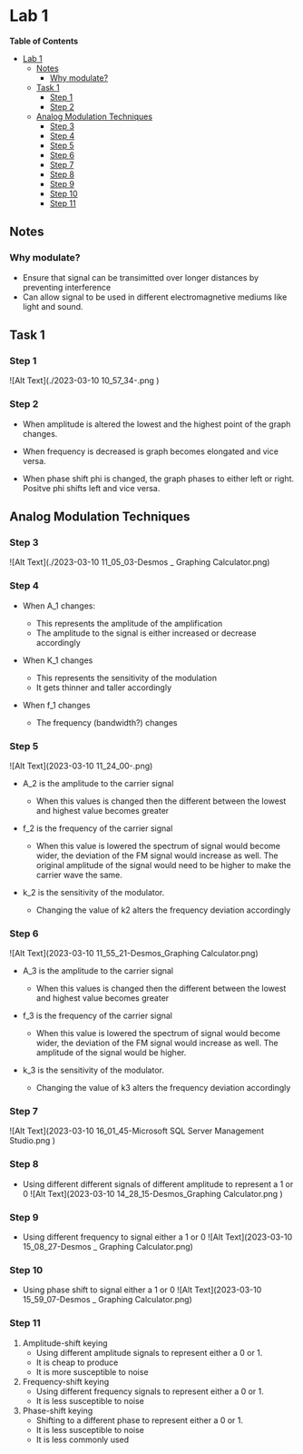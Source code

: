 # Lab 1

<!-- markdown-toc start - Don't edit this section. Run M-x markdown-toc-refresh-toc -->
**Table of Contents**

- [Lab 1](#lab-1)
    - [Notes](#notes)
        - [Why modulate?](#why-modulate)
    - [Task 1](#task-1)
        - [Step 1](#step-1)
        - [Step 2](#step-2)
    - [Analog Modulation Techniques](#analog-modulation-techniques)
        - [Step 3](#step-3)
        - [Step 4](#step-4)
        - [Step 5](#step-5)
        - [Step 6](#step-6)
        - [Step 7](#step-7)
        - [Step 8](#step-8)
        - [Step 9](#step-9)
        - [Step 10](#step-10)
        - [Step 11](#step-11)

<!-- markdown-toc end -->
## Notes
### Why modulate?

* Ensure that signal can be transimitted over longer distances by preventing interference
* Can allow signal to be used in different electromagnetive mediums like light and sound.

## Task 1

### Step 1

![Alt Text](./2023-03-10 10_57_34-.png )

### Step 2
* When amplitude is altered the lowest and the highest point of the graph changes.

* When frequency is decreased is graph becomes elongated and vice versa.

* When phase shift phi is changed, the graph phases to either left or right. Positve phi shifts left and vice versa.

## Analog Modulation Techniques

### Step 3

![Alt Text](./2023-03-10 11_05_03-Desmos _ Graphing Calculator.png)

### Step 4

* When A_1 changes:
  * This represents the amplitude of the amplification
  * The amplitude to the signal is either increased or decrease accordingly

* When K_1 changes
  * This represents the sensitivity of the modulation
  * It gets thinner and taller accordingly

* When f_1 changes
  * The frequency (bandwidth?) changes

### Step 5

![Alt Text](2023-03-10 11_24_00-.png)

* A_2 is the amplitude to the carrier signal
    * When this values is changed then the different between the lowest and highest value becomes greater

* f_2 is the frequency of the carrier signal
    * When this value is lowered the spectrum of signal would become wider, the deviation of the FM signal would increase as well. The original amplitude of the signal would need to be higher to make the carrier wave the same.

* k_2 is the sensitivity of the modulator.
  * Changing the value of k2 alters the frequency deviation accordingly

### Step 6

![Alt Text](2023-03-10 11_55_21-Desmos_Graphing Calculator.png)


* A_3 is the amplitude to the carrier signal
    * When this values is changed then the different between the lowest and highest value becomes greater

* f_3 is the frequency of the carrier signal
    * When this value is lowered the spectrum of signal would become wider, the deviation of the FM signal would increase as well. The amplitude of the signal would be higher.

* k_3 is the sensitivity of the modulator.
  * Changing the value of k3 alters the frequency deviation accordingly

### Step 7
![Alt Text](2023-03-10 16_01_45-Microsoft SQL Server Management Studio.png )

### Step 8
* Using different different signals of different amplitude to represent a 1 or 0
![Alt Text](2023-03-10 14_28_15-Desmos_Graphing Calculator.png )

### Step 9

* Using different frequency to signal either a 1 or 0
![Alt Text](2023-03-10 15_08_27-Desmos _ Graphing Calculator.png)

### Step 10
* Using phase shift to signal either a 1 or 0
![Alt Text](2023-03-10 15_59_07-Desmos _ Graphing Calculator.png)

### Step 11
1. Amplitude-shift keying
   * Using different amplitude signals to represent either a 0 or 1.
   * It is cheap to produce
   * It is more susceptible to noise
2. Frequency-shift keying
   * Using different frequency signals to represent either a 0 or 1.
   * It is less susceptible to noise
3. Phase-shift keying
   * Shifting to a different phase to represent either a 0 or 1.
   * It is less susceptible to noise
   * It is less commonly used
